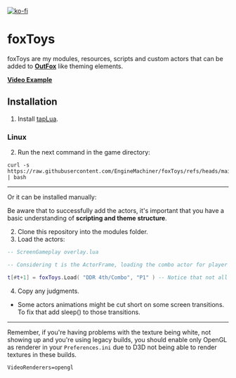 [![ko-fi](https://ko-fi.com/img/githubbutton_sm.svg)](https://ko-fi.com/W7W32691S)

# foxToys

foxToys are my modules, resources, scripts and custom actors that can be added to **[OutFox](https://github.com/TeamRizu/OutFox)** like theming elements.

**[Video Example](https://youtu.be/XTOGAQQ7mzY)**

## Installation

  1. Install [tapLua](https://github.com/EngineMachiner/tapLua).

### Linux

  2. Run the next command in the game directory:

  ```console
  curl -s https://raw.githubusercontent.com/EngineMachiner/foxToys/refs/heads/main/foxToys.sh | bash
  ```

---

Or it can be installed manually:

Be aware that to successfully add the actors, it's important that you have a basic understanding of **scripting and theme structure**.


  2. Clone this repository into the modules folder.
  3. Load the actors:
  ```lua
  -- ScreenGameplay overlay.lua

  -- Considering t is the ActorFrame, loading the combo actor for player 1 would be...

  t[#t+1] = foxToys.Load( "DDR 4th/Combo", "P1" ) -- Notice that not all scripts need arguments.
  ```

  4. Copy any judgments.

- Some actors animations might be cut short on some screen transitions. To fix that add sleep() to those transitions.

---

Remember, if you're having problems with the texture being white, not showing up 
and you're using legacy builds, you should enable only OpenGL as renderer in 
your `Preferences.ini` due to D3D not being able to render textures in these builds.
```
VideoRenderers=opengl
```